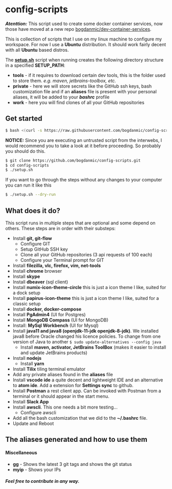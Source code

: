 config-scripts
==============

***Atenttion:*** This script used to create some docker container services, now
those have moved at a new repo [bogdanmic/dev-container-services](https://github.com/bogdanmic/dev-container-services).


This is collection of scripts that I use on my linux machine to configure my
workspace. For now I use a **Ubuntu** distribution. It should work fairly decent with all **Ubuntu** based distros.

The [**setup.sh**](setup.sh) script when running creates the following directory 
structure in a specified **SETUP_PATH**:
 - **tools** - if it requires to download certain dev tools, this is the folder 
 used to store them. *e.g. maven, jetbrains-toolbox, etc.*
 - **private** - here we will store secrets like the GitHub ssh keys, bash 
 customization file and if an **aliases** file is present with your personal 
 aliases, it will be added to your ***bashrc*** profile
 - **work** - here you will find clones of all your GitHub repositories

Get started
------------
 ```bash
 $ bash <(curl -s https://raw.githubusercontent.com/bogdanmic/config-scripts/master/setup.sh)
 ```
 **NOTICE:** Since you are executing an untrusted script from the interwebs, I
 would recommend you to take a look at it before proceeding. So probably you
 should do this.
 ```bash
 $ git clone https://github.com/bogdanmic/config-scripts.git
 $ cd config-scripts
 $ ./setup.sh
 ```
If you want to go through the steps without any changes to your computer you can 
run it like this
 ```bash
 $ ./setup.sh --dry-run
 ```

What does it do?
------------
This script runs in multiple steps that are optional and some depend on others. 
These steps are in order with their substeps:
- Install **git, git-flow**
  - Configure  GIT
  - Setup GitHub SSH key
  - Clone all your GitHub repositories (3 api requests of 100 each)
  - Configure your Terminal prompt for GIT
- Install **filezilla, vlc, firefox, vim, net-tools**
- Install **chrome** browser
- Install **skype**
- Install **dbeaver** (sql client)
- Install **numix-icon-theme-circle** this is just a icon theme I like, suited for a dock setup
- Install **papirus-icon-theme** this is just a icon theme I like, suited for a classic setup
- Install **docker, docker-compose**
- Install **PgAdmin4** (UI for Postgres)
- Install **MongoDB Compass** (UI for MongoDB)
- Install: **MySql Workbench** (UI for Mysql)
- Install **java11 and java8 (openjdk-11-jdk openjdk-8-jdk)**. We installed java8 before Oracle changed his licence policies. To change from one version of Java to another ```$ sudo update-alternatives --config java```
  - Install **maven, activator, JetBrains ToolBox** (makes it easier to install and
  update JetBrains products)
- Install **nodejs**
  - Install **yarn**
- Install **Tilix** tiling terminal emulator
- Add any private aliases found in the **aliases** file
- Install **vscode ide** a quite decent and lightweight IDE and an alternative 
to **atom ide**. Add a extension for **Settings sync** to github.
- Install **Postman** a rest client app. Can be invoked with Postman from a 
terminal or it should appear in the start menu.
- Install **Slack App**
- Install **awscli**. This one needs a bit more testing...
  - Configure awscli
- Add all the bash customization that we did to the **~/.bashrc** file.
- Update and Reboot

The aliases generated and how to use them
------------
#### Miscellaneous
- **gg** - Shows the latest 3 git tags and shows the git status
- **myip** - Shows your IPs

##### ***Feel free to contribute in any way.***

